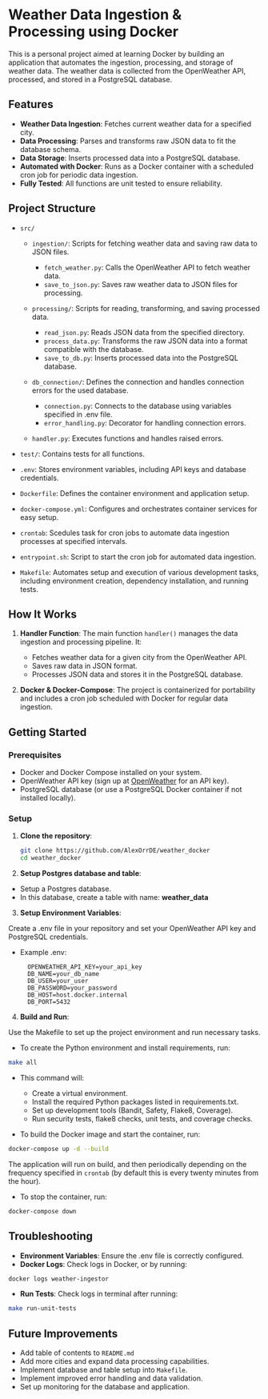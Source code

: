 # Weather Data Ingestion & Processing using Docker

This is a personal project aimed at learning Docker by building an application that automates the ingestion, processing, and storage of weather data. The weather data is collected from the OpenWeather API, processed, and stored in a PostgreSQL database.

## Features

- **Weather Data Ingestion**: Fetches current weather data for a specified city.
- **Data Processing**: Parses and transforms raw JSON data to fit the database schema.
- **Data Storage**: Inserts processed data into a PostgreSQL database.
- **Automated with Docker**: Runs as a Docker container with a scheduled cron job for periodic data ingestion.
- **Fully Tested**: All functions are unit tested to ensure reliability.

## Project Structure

- `src/`
    - `ingestion/`: Scripts for fetching weather data and saving raw data to JSON files.
        - `fetch_weather.py`: Calls the OpenWeather API to fetch weather data.
        - `save_to_json.py`: Saves raw weather data to JSON files for processing.

    - `processing/`: Scripts for reading, transforming, and saving processed data.
        - `read_json.py`: Reads JSON data from the specified directory.
        - `process_data.py`: Transforms the raw JSON data into a format compatible with the database.
        - `save_to_db.py`: Inserts processed data into the PostgreSQL database.

    - `db_connection/`: Defines the connection and handles connection errors for the used database.
        - `connection.py`: Connects to the database using variables specified in .env file.
        - `error_handling.py`: Decorator for handling connection errors.

    - `handler.py`: Executes functions and handles raised errors.

- `test/`: Contains tests for all functions.

- `.env`: Stores environment variables, including API keys and database credentials.
- `Dockerfile`: Defines the container environment and application setup.
- `docker-compose.yml`: Configures and orchestrates container services for easy setup.
- `crontab`: Scedules task for cron jobs to automate data ingestion processes at specified intervals.
- `entrypoint.sh`: Script to start the cron job for automated data ingestion.
- `Makefile`: Automates setup and execution of various development tasks, including environment creation, dependency installation, and running tests.

## How It Works

1. **Handler Function**: The main function `handler()` manages the data ingestion and processing pipeline. It:
   - Fetches weather data for a given city from the OpenWeather API.
   - Saves raw data in JSON format.
   - Processes JSON data and stores it in the PostgreSQL database.

2. **Docker & Docker-Compose**: The project is containerized for portability and includes a cron job scheduled with Docker for regular data ingestion.

## Getting Started

### Prerequisites

- Docker and Docker Compose installed on your system.
- OpenWeather API key (sign up at [OpenWeather](https://openweathermap.org/) for an API key).
- PostgreSQL database (or use a PostgreSQL Docker container if not installed locally).

### Setup

1. **Clone the repository**:

   ```bash
   git clone https://github.com/AlexOrrDE/weather_docker
   cd weather_docker
   ```

2. **Setup Postgres database and table**:

- Setup a Postgres database.
- In this database, create a table with name: **weather_data**

3. **Setup Environment Variables**:

Create a .env file in your repository and set your OpenWeather API key and PostgreSQL credentials.

- Example .env:

        OPENWEATHER_API_KEY=your_api_key
        DB_NAME=your_db_name
        DB_USER=your_user
        DB_PASSWORD=your_password
        DB_HOST=host.docker.internal
        DB_PORT=5432

4. **Build and Run**:

Use the Makefile to set up the project environment and run necessary tasks.

- To create the Python environment and install requirements, run:

```bash
make all
```

- This command will:

    - Create a virtual environment.
    - Install the required Python packages listed in requirements.txt.
    - Set up development tools (Bandit, Safety, Flake8, Coverage).
    - Run security tests, flake8 checks, unit tests, and coverage checks.

- To build the Docker image and start the container, run:

```bash
docker-compose up -d --build
```

The application will run on build, and then periodically depending on the frequency specified in `crontab` (by default this is every twenty minutes from the hour).

- To stop the container, run:
```bash
docker-compose down
```

## Troubleshooting

- **Environment Variables**: Ensure the .env file is correctly configured.
- **Docker Logs**: Check logs in Docker, or by running:
```bash
docker logs weather-ingestor
```
- **Run Tests**: Check logs in terminal after running:
```bash
make run-unit-tests
```

## Future Improvements

- Add table of contents to `README.md`
- Add more cities and expand data processing capabilities.
- Implement database and table setup into `Makefile`.
- Implement improved error handling and data validation.
- Set up monitoring for the database and application.